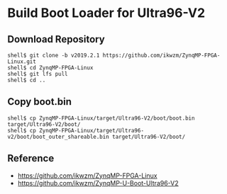 Build Boot Loader for Ultra96-V2
====================================================================================

## Download Repository

```console
shell$ git clone -b v2019.2.1 https://github.com/ikwzm/ZynqMP-FPGA-Linux.git
shell$ cd ZynqMP-FPGA-Linux
shell$ git lfs pull
shell$ cd ..
```

## Copy boot.bin

```console
shell$ cp ZynqMP-FPGA-Linux/target/Ultra96-V2/boot/boot.bin                 target/Ultra96-V2/boot/
shell$ cp ZynqMP-FPGA-Linux/target/Ultra96-v2/boot/boot_outer_shareable.bin target/Ultra96-V2/boot/
```

## Reference

* https://github.com/ikwzm/ZynqMP-FPGA-Linux
* https://github.com/ikwzm/ZynqMP-U-Boot-Ultra96-V2

